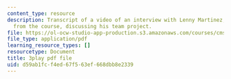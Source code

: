 ```yaml
---
content_type: resource
description: Transcript of a video of an interview with Lenny Martinez, a student
  from the course, discussing his team project.
file: https://ol-ocw-studio-app-production.s3.amazonaws.com/courses/cms-611j-creating-video-games-fall-2014/d59ab1fcf4ed67f563ef668dbb8e2339_jbhbJBtS48w.pdf
file_type: application/pdf
learning_resource_types: []
resourcetype: Document
title: 3play pdf file
uid: d59ab1fc-f4ed-67f5-63ef-668dbb8e2339
---
```

